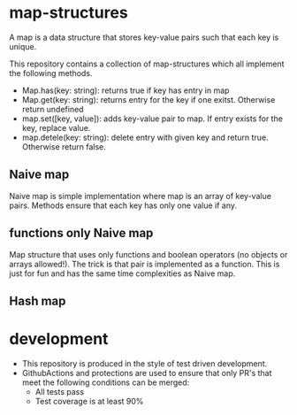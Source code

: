 # map-structures

A map is a data structure that stores key-value pairs such that each key is unique.

This repository contains a collection of map-structures which all implement the following methods.

- Map.has(key: string): returns true if key has entry in map
- Map.get(key: string): returns entry for the key if one exitst. Otherwise return undefined
- map.set([key, value]): adds key-value pair to map. If entry exists for the key, replace value.
- map.detele(key: string): delete entry with given key and return true. Otherwise return false.

## Naive map

Naive map is simple implementation where map is an array of key-value pairs. Methods ensure that each key has only one value if any.

## functions only Naive map

Map structure that uses only functions and boolean operators (no objects or arrays allowed!). The trick is that pair is implemented as a function. This is just for fun and has the same time complexities as Naive map.

## Hash map

# development

- This repository is produced in the style of test driven development.
- GithubActions and protections are used to ensure that only PR's that meet the following conditions can be merged:
  - All tests pass
  - Test coverage is at least 90%
